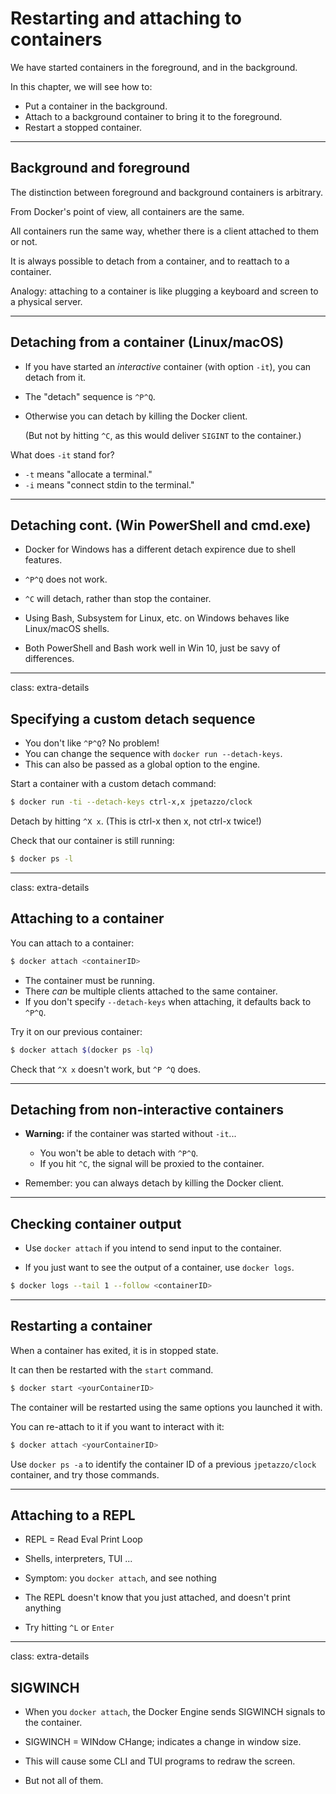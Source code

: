 # Restarting and attaching to containers

We have started containers in the foreground, and in the background.

In this chapter, we will see how to:

* Put a container in the background.
* Attach to a background container to bring it to the foreground.
* Restart a stopped container.

---

## Background and foreground

The distinction between foreground and background containers is arbitrary.

From Docker's point of view, all containers are the same.

All containers run the same way, whether there is a client attached to them or not.

It is always possible to detach from a container, and to reattach to a container.

Analogy: attaching to a container is like plugging a keyboard and screen to a physical server.

---

## Detaching from a container (Linux/macOS)

* If you have started an *interactive* container (with option `-it`), you can detach from it.

* The "detach" sequence is `^P^Q`.

* Otherwise you can detach by killing the Docker client.
  
  (But not by hitting `^C`, as this would deliver `SIGINT` to the container.)

What does `-it` stand for?

* `-t` means "allocate a terminal."
* `-i` means "connect stdin to the terminal."

---

## Detaching cont. (Win PowerShell and cmd.exe)

* Docker for Windows has a different detach expirence due to shell features.

* `^P^Q` does not work.

* `^C` will detach, rather than stop the container.

* Using Bash, Subsystem for Linux, etc. on Windows behaves like Linux/macOS shells.

* Both PowerShell and Bash work well in Win 10, just be savy of differences.

---

class: extra-details

## Specifying a custom detach sequence

* You don't like `^P^Q`? No problem!
* You can change the sequence with `docker run --detach-keys`.
* This can also be passed as a global option to the engine.

Start a container with a custom detach command:

```bash
$ docker run -ti --detach-keys ctrl-x,x jpetazzo/clock
```

Detach by hitting `^X x`. (This is ctrl-x then x, not ctrl-x twice!)

Check that our container is still running:

```bash
$ docker ps -l
```

---

class: extra-details

## Attaching to a container

You can attach to a container:

```bash
$ docker attach <containerID>
```

* The container must be running.
* There *can* be multiple clients attached to the same container.
* If you don't specify `--detach-keys` when attaching, it defaults back to `^P^Q`.

Try it on our previous container:

```bash
$ docker attach $(docker ps -lq)
```

Check that `^X x` doesn't work, but `^P ^Q` does.

---

## Detaching from non-interactive containers

* **Warning:** if the container was started without `-it`...

  * You won't be able to detach with `^P^Q`.
  * If you hit `^C`, the signal will be proxied to the container.

* Remember: you can always detach by killing the Docker client.

---

## Checking container output

* Use `docker attach` if you intend to send input to the container.

* If you just want to see the output of a container, use `docker logs`.

```bash
$ docker logs --tail 1 --follow <containerID>
```

---

## Restarting a container

When a container has exited, it is in stopped state.

It can then be restarted with the `start` command.

```bash
$ docker start <yourContainerID>
```

The container will be restarted using the same options you launched it
with.

You can re-attach to it if you want to interact with it:

```bash
$ docker attach <yourContainerID>
```

Use `docker ps -a` to identify the container ID of a previous `jpetazzo/clock` container,
and try those commands.

---

## Attaching to a REPL

* REPL = Read Eval Print Loop

* Shells, interpreters, TUI ...

* Symptom: you `docker attach`, and see nothing

* The REPL doesn't know that you just attached, and doesn't print anything

* Try hitting `^L` or `Enter`

---

class: extra-details

## SIGWINCH

* When you `docker attach`, the Docker Engine sends SIGWINCH signals to the container.

* SIGWINCH = WINdow CHange; indicates a change in window size.

* This will cause some CLI and TUI programs to redraw the screen.

* But not all of them.
